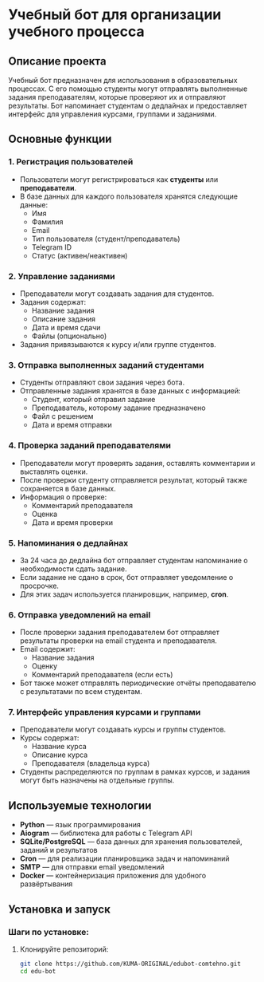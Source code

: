 # Учебный бот для организации учебного процесса

## Описание проекта

Учебный бот предназначен для использования в образовательных процессах. С его помощью студенты могут отправлять выполненные задания преподавателям, которые проверяют их и отправляют результаты. Бот напоминает студентам о дедлайнах и предоставляет интерфейс для управления курсами, группами и заданиями.

## Основные функции

### 1. Регистрация пользователей
- Пользователи могут регистрироваться как **студенты** или **преподаватели**.
- В базе данных для каждого пользователя хранятся следующие данные:
  - Имя
  - Фамилия
  - Email
  - Тип пользователя (студент/преподаватель)
  - Telegram ID
  - Статус (активен/неактивен)

### 2. Управление заданиями
- Преподаватели могут создавать задания для студентов.
- Задания содержат:
  - Название задания
  - Описание задания
  - Дата и время сдачи
  - Файлы (опционально)
- Задания привязываются к курсу и/или группе студентов.

### 3. Отправка выполненных заданий студентами
- Студенты отправляют свои задания через бота.
- Отправленные задания хранятся в базе данных с информацией:
  - Студент, который отправил задание
  - Преподаватель, которому задание предназначено
  - Файл с решением
  - Дата и время отправки

### 4. Проверка заданий преподавателями
- Преподаватели могут проверять задания, оставлять комментарии и выставлять оценки.
- После проверки студенту отправляется результат, который также сохраняется в базе данных.
- Информация о проверке:
  - Комментарий преподавателя
  - Оценка
  - Дата и время проверки

### 5. Напоминания о дедлайнах
- За 24 часа до дедлайна бот отправляет студентам напоминание о необходимости сдать задание.
- Если задание не сдано в срок, бот отправляет уведомление о просрочке.
- Для этих задач используется планировщик, например, **cron**.

### 6. Отправка уведомлений на email
- После проверки задания преподавателем бот отправляет результаты проверки на email студента и преподавателя.
- Email содержит:
  - Название задания
  - Оценку
  - Комментарий преподавателя (если есть)
- Бот также может отправлять периодические отчёты преподавателю с результатами по всем студентам.

### 7. Интерфейс управления курсами и группами
- Преподаватели могут создавать курсы и группы студентов.
- Курсы содержат:
  - Название курса
  - Описание курса
  - Преподавателя (владельца курса)
- Студенты распределяются по группам в рамках курсов, и задания могут быть назначены на отдельные группы.

## Используемые технологии

- **Python** — язык программирования
- **Aiogram** — библиотека для работы с Telegram API
- **SQLite/PostgreSQL** — база данных для хранения пользователей, заданий и результатов
- **Cron** — для реализации планировщика задач и напоминаний
- **SMTP** — для отправки email уведомлений
- **Docker** — контейнеризация приложения для удобного развёртывания

## Установка и запуск

### Шаги по установке:
1. Клонируйте репозиторий:
   ```bash
   git clone https://github.com/KUMA-ORIGINAL/edubot-comtehno.git
   cd edu-bot
